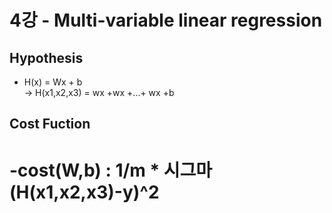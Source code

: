 # 4강 - Multi-variable linear regression
## Hypothesis
- H(x) = Wx + b  
  -> H(x1,x2,x3) = wx +wx +...+ wx +b
## Cost Fuction
-cost(W,b) : 1/m * 시그마(H(x1,x2,x3)-y)^2
=
